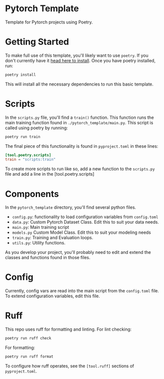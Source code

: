 # Pytorch Template

Template for Pytorch projects using Poetry.


# Getting Started

To make full use of this template, you'll likely want to use `poetry`. If you don't currently have it [head here to install](https://python-poetry.org/). Once you have poetry installed, run:

```bash
poetry install
```

This will install all the necessary dependencies to run this basic template.


# Scripts

In the `scripts.py` file, you'll find a `train()` function. This function runs the main training function found in `./pytorch_template/main.py`. This script is called using poetry by running:

```bash
poetry run train
```

The final piece of this functionality is found in `pyproject.toml` in these lines:

```toml
[tool.poetry.scripts]
train = "scripts:train"
```

To create more scripts to run like so, add a new function to the `scripts.py` file and add a line in the [tool.poetry.scripts] 

# Components

In the `pytorch_template` directory, you'll find several python files.

- `config.py`: functionality to load configuration variables from `config.toml`
- `data.py`: Custom Pytorch Dataset Class. Edit this to suit your data needs.
- `main.py`: Main training script
- `models.py` Custom Model Class. Edit this to suit your modeling needs
- `train.py`: Training and Evaluation loops.
- `utils.py`: Utility functions.

As you develop your project, you'll probably need to edit and extend the classes and functions found in those files. 

# Config

Currently, config vars are read into the main script from the `config.toml` file. To extend configuration variables, edit this file.

# Ruff

This repo uses ruff for formatting and linting. For lint checking:

```bash
poetry run ruff check
```

For formatting:

```bash
poetry run ruff format
```

To configure how ruff operates, see the `[tool.ruff]` sections of `pyproject.toml`.


